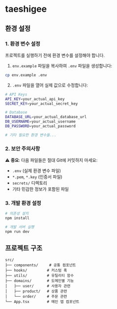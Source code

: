 # taeshigee

## 환경 설정

### 1. 환경 변수 설정

프로젝트를 실행하기 전에 환경 변수를 설정해야 합니다.

1. `env.example` 파일을 복사하여 `.env` 파일을 생성합니다:
```bash
cp env.example .env
```

2. `.env` 파일을 열어 실제 값으로 수정합니다:
```bash
# API Keys
API_KEY=your_actual_api_key
SECRET_KEY=your_actual_secret_key

# Database
DATABASE_URL=your_actual_database_url
DB_USERNAME=your_actual_username
DB_PASSWORD=your_actual_password

# 기타 필요한 환경 변수들...
```

### 2. 보안 주의사항

⚠️ **중요**: 다음 파일들은 절대 Git에 커밋하지 마세요:
- `.env` (실제 환경 변수 파일)
- `*.pem`, `*.key` (인증서 파일)
- `secrets/` 디렉토리
- 기타 민감한 정보가 포함된 파일

### 3. 개발 환경 설정

```bash
# 의존성 설치
npm install

# 개발 서버 실행
npm run dev
```

## 프로젝트 구조

```
src/
├── components/     # 공통 컴포넌트
├── hooks/         # 커스텀 훅
├── utils/         # 유틸리티 함수
├── domains/       # 도메인별 기능
│   ├── user/      # 사용자 관련
│   ├── product/   # 상품 관련
│   └── order/     # 주문 관련
└── App.tsx        # 메인 앱 컴포넌트
```